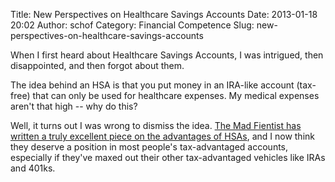 Title: New Perspectives on Healthcare Savings Accounts
Date: 2013-01-18 20:02
Author: schof
Category: Financial Competence
Slug: new-perspectives-on-healthcare-savings-accounts

When I first heard about Healthcare Savings Accounts, I was intrigued,
then disappointed, and then forgot about them.

The idea behind an HSA is that you put money in an IRA-like account
(tax-free) that can only be used for healthcare expenses. My medical
expenses aren't that high -- why do this?

Well, it turns out I was wrong to dismiss the idea. [The Mad Fientist
has written a truly excellent piece on the advantages of
HSAs](http://www.madfientist.com/ultimate-retirement-account/), and I
now think they deserve a position in most people's tax-advantaged
accounts, especially if they've maxed out their other tax-advantaged
vehicles like IRAs and 401ks.

